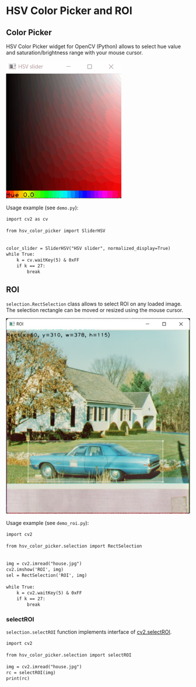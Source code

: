 # HSV Color Picker and ROI
## Color Picker
HSV Color Picker widget for OpenCV (Python) allows to select hue value and
saturation/brightness range with your mouse cursor.

![](screenshot.gif)

Usage example (see `demo.py`):
```
import cv2 as cv

from hsv_color_picker import SliderHSV


color_slider = SliderHSV("HSV slider", normalized_display=True)
while True:
    k = cv.waitKey(5) & 0xFF
    if k == 27:
        break
```

## ROI
`selection.RectSelection` class allows to select ROI on any loaded image.
The selection rectangle can be moved or resized using the mouse cursor.

![](screenshot_roi.jpg)

Usage example (see `demo_roi.py`):
```
import cv2

from hsv_color_picker.selection import RectSelection


img = cv2.imread("house.jpg")
cv2.imshow('ROI', img)
sel = RectSelection('ROI', img)

while True:
    k = cv2.waitKey(5) & 0xFF
    if k == 27:
        break
```

### selectROI
`selection.selectROI` function implements interface of
[cv2.selectROI](https://docs.opencv.org/4.x/d7/dfc/group__highgui.html#ga8daf4730d3adf7035b6de9be4c469af5).

```
import cv2

from hsv_color_picker.selection import selectROI

img = cv2.imread("house.jpg")
rc = selectROI(img)
print(rc)
```
